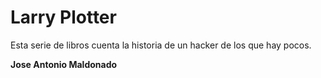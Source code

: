 # Larry Plotter

Esta serie de libros cuenta la historia de un hacker de los que hay pocos.

**Jose Antonio Maldonado**
